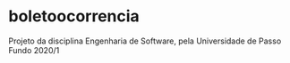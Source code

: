 # boletoocorrencia
Projeto da disciplina Engenharia de Software, pela Universidade de Passo Fundo 2020/1
